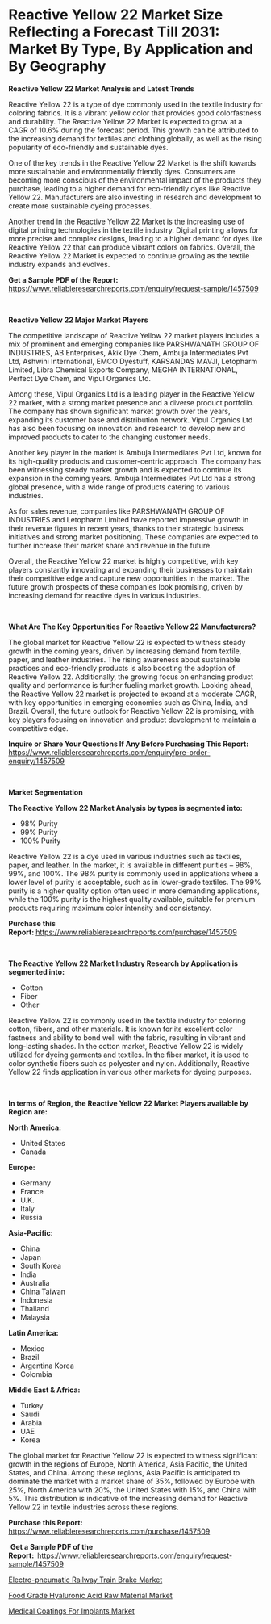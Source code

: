 <p><h1>Reactive Yellow 22 Market Size Reflecting a Forecast Till 2031: Market By Type, By Application and By Geography</h1></p><p><strong>Reactive Yellow 22 Market Analysis and Latest Trends</strong></p>
<p><p>Reactive Yellow 22 is a type of dye commonly used in the textile industry for coloring fabrics. It is a vibrant yellow color that provides good colorfastness and durability. The Reactive Yellow 22 Market is expected to grow at a CAGR of 10.6% during the forecast period. This growth can be attributed to the increasing demand for textiles and clothing globally, as well as the rising popularity of eco-friendly and sustainable dyes.</p><p>One of the key trends in the Reactive Yellow 22 Market is the shift towards more sustainable and environmentally friendly dyes. Consumers are becoming more conscious of the environmental impact of the products they purchase, leading to a higher demand for eco-friendly dyes like Reactive Yellow 22. Manufacturers are also investing in research and development to create more sustainable dyeing processes.</p><p>Another trend in the Reactive Yellow 22 Market is the increasing use of digital printing technologies in the textile industry. Digital printing allows for more precise and complex designs, leading to a higher demand for dyes like Reactive Yellow 22 that can produce vibrant colors on fabrics. Overall, the Reactive Yellow 22 Market is expected to continue growing as the textile industry expands and evolves.</p></p>
<p><strong>Get a Sample PDF of the Report:&nbsp;</strong> <a href="https://www.reliableresearchreports.com/enquiry/request-sample/1457509">https://www.reliableresearchreports.com/enquiry/request-sample/1457509</a></p>
<p>&nbsp;</p>
<p><strong>Reactive Yellow 22 Major Market Players</strong></p>
<p><p>The competitive landscape of Reactive Yellow 22 market players includes a mix of prominent and emerging companies like PARSHWANATH GROUP OF INDUSTRIES, AB Enterprises, Akik Dye Chem, Ambuja Intermediates Pvt Ltd, Ashwini International, EMCO Dyestuff, KARSANDAS MAVJI, Letopharm Limited, Libra Chemical Exports Company, MEGHA INTERNATIONAL, Perfect Dye Chem, and Vipul Organics Ltd.</p><p>Among these, Vipul Organics Ltd is a leading player in the Reactive Yellow 22 market, with a strong market presence and a diverse product portfolio. The company has shown significant market growth over the years, expanding its customer base and distribution network. Vipul Organics Ltd has also been focusing on innovation and research to develop new and improved products to cater to the changing customer needs.</p><p>Another key player in the market is Ambuja Intermediates Pvt Ltd, known for its high-quality products and customer-centric approach. The company has been witnessing steady market growth and is expected to continue its expansion in the coming years. Ambuja Intermediates Pvt Ltd has a strong global presence, with a wide range of products catering to various industries.</p><p>As for sales revenue, companies like PARSHWANATH GROUP OF INDUSTRIES and Letopharm Limited have reported impressive growth in their revenue figures in recent years, thanks to their strategic business initiatives and strong market positioning. These companies are expected to further increase their market share and revenue in the future.</p><p>Overall, the Reactive Yellow 22 market is highly competitive, with key players constantly innovating and expanding their businesses to maintain their competitive edge and capture new opportunities in the market. The future growth prospects of these companies look promising, driven by increasing demand for reactive dyes in various industries.</p></p>
<p>&nbsp;</p>
<p><strong>What Are The Key Opportunities For Reactive Yellow 22 Manufacturers?</strong></p>
<p><p>The global market for Reactive Yellow 22 is expected to witness steady growth in the coming years, driven by increasing demand from textile, paper, and leather industries. The rising awareness about sustainable practices and eco-friendly products is also boosting the adoption of Reactive Yellow 22. Additionally, the growing focus on enhancing product quality and performance is further fueling market growth. Looking ahead, the Reactive Yellow 22 market is projected to expand at a moderate CAGR, with key opportunities in emerging economies such as China, India, and Brazil. Overall, the future outlook for Reactive Yellow 22 is promising, with key players focusing on innovation and product development to maintain a competitive edge.</p></p>
<p><strong>Inquire or Share Your Questions If Any Before Purchasing This Report:</strong> <a href="https://www.reliableresearchreports.com/enquiry/pre-order-enquiry/1457509">https://www.reliableresearchreports.com/enquiry/pre-order-enquiry/1457509</a></p>
<p>&nbsp;</p>
<p><strong>Market Segmentation</strong></p>
<p><strong>The Reactive Yellow 22 Market Analysis by types is segmented into:</strong></p>
<p><ul><li>98% Purity</li><li>99% Purity</li><li>100% Purity</li></ul></p>
<p><p>Reactive Yellow 22 is a dye used in various industries such as textiles, paper, and leather. In the market, it is available in different purities – 98%, 99%, and 100%. The 98% purity is commonly used in applications where a lower level of purity is acceptable, such as in lower-grade textiles. The 99% purity is a higher quality option often used in more demanding applications, while the 100% purity is the highest quality available, suitable for premium products requiring maximum color intensity and consistency.</p></p>
<p><strong>Purchase this Report:&nbsp;</strong><a href="https://www.reliableresearchreports.com/purchase/1457509">https://www.reliableresearchreports.com/purchase/1457509</a></p>
<p>&nbsp;</p>
<p><strong>The Reactive Yellow 22 Market Industry Research by Application is segmented into:</strong></p>
<p><ul><li>Cotton</li><li>Fiber</li><li>Other</li></ul></p>
<p><p>Reactive Yellow 22 is commonly used in the textile industry for coloring cotton, fibers, and other materials. It is known for its excellent color fastness and ability to bond well with the fabric, resulting in vibrant and long-lasting shades. In the cotton market, Reactive Yellow 22 is widely utilized for dyeing garments and textiles. In the fiber market, it is used to color synthetic fibers such as polyester and nylon. Additionally, Reactive Yellow 22 finds application in various other markets for dyeing purposes.</p></p>
<p>&nbsp;</p>
<p><strong>In terms of Region, the Reactive Yellow 22 Market Players available by Region are:</strong></p>
<p>
    <p> <strong> North America: </strong>
        <ul>
            <li>United States</li>
            <li>Canada</li>
        </ul>
        </p> 
    <p> <strong> Europe: </strong>
        <ul>
            <li>Germany</li>
            <li>France</li>
            <li>U.K.</li>
            <li>Italy</li>
            <li>Russia</li>
        </ul>
        </p> 
    <p> <strong> Asia-Pacific: </strong>
        <ul>
            <li>China</li>
            <li>Japan</li>
            <li>South Korea</li>
            <li>India</li>
            <li>Australia</li>
            <li>China Taiwan</li>
            <li>Indonesia</li>
            <li>Thailand</li>
            <li>Malaysia</li>
        </ul>
        </p> 
    <p> <strong> Latin America: </strong>
        <ul>
            <li>Mexico</li>
            <li>Brazil</li>
            <li>Argentina Korea</li>
            <li>Colombia</li>
        </ul>
        </p> 
    <p> <strong> Middle East & Africa: </strong>
        <ul>
            <li>Turkey</li>
            <li>Saudi</li>
            <li>Arabia</li>
            <li>UAE</li>
            <li>Korea</li>
        </ul>
    </p>
    </p>
<p><p>The global market for Reactive Yellow 22 is expected to witness significant growth in the regions of Europe, North America, Asia Pacific, the United States, and China. Among these regions, Asia Pacific is anticipated to dominate the market with a market share of 35%, followed by Europe with 25%, North America with 20%, the United States with 15%, and China with 5%. This distribution is indicative of the increasing demand for Reactive Yellow 22 in textile industries across these regions.</p></p>
<p><strong>Purchase this Report: </strong><a href="https://www.reliableresearchreports.com/purchase/1457509">https://www.reliableresearchreports.com/purchase/1457509</a></p>
<p>&nbsp;<strong>Get a Sample PDF of the Report:&nbsp;&nbsp;</strong><a href="https://www.reliableresearchreports.com/enquiry/request-sample/1457509">https://www.reliableresearchreports.com/enquiry/request-sample/1457509</a></p>
<p><strong></strong></p>
<p><p><a href="https://view.publitas.com/reportprime-1/electro-pneumatic-railway-train-brake-market-research-report-provides-critical-insights-that-can-help-shape-business-development-and-investment-strategies/">Electro-pneumatic Railway Train Brake Market</a></p><p><a href="https://github.com/ruddyyedelwadw/Market-Research-Report-List-1/blob/main/food-grade-hyaluronic-acid-raw-material-market.md">Food Grade Hyaluronic Acid Raw Material Market</a></p><p><a href="https://view.publitas.com/reportprime-1/medical-coatings-for-implants-market-size-growth-and-forecast-from-2024-2031/">Medical Coatings For Implants Market</a></p></p>